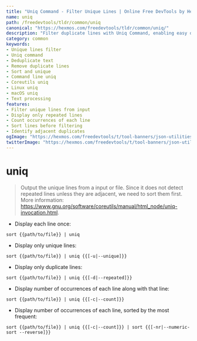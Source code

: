 ```yaml
---
title: "Uniq Command - Filter Unique Lines | Online Free DevTools by Hexmos"
name: uniq
path: /freedevtools/tldr/common/uniq
canonical: "https://hexmos.com/freedevtools/tldr/common/uniq/"
description: "Filter duplicate lines with Uniq Command, enabling easy data cleaning and analysis. Identify unique entries from files. Free online tool, no registration required."
category: common
keywords:
- Unique lines filter
- Uniq command
- Deduplicate text
- Remove duplicate lines
- Sort and unique
- Command line uniq
- Coreutils uniq
- Linux uniq
- macOS uniq
- Text processing
features:
- Filter unique lines from input
- Display only repeated lines
- Count occurrences of each line
- Sort lines before filtering
- Identify adjacent duplicates
ogImage: "https://hexmos.com/freedevtools/t/tool-banners/json-utilities-banner.png"
twitterImage: "https://hexmos.com/freedevtools/t/tool-banners/json-utilities-banner.png"
---
```


# uniq

> Output the unique lines from a input or file.
> Since it does not detect repeated lines unless they are adjacent, we need to sort them first.
> More information: <https://www.gnu.org/software/coreutils/manual/html_node/uniq-invocation.html>.

- Display each line once:

`sort {{path/to/file}} | uniq`

- Display only unique lines:

`sort {{path/to/file}} | uniq {{[-u|--unique]}}`

- Display only duplicate lines:

`sort {{path/to/file}} | uniq {{[-d|--repeated]}}`

- Display number of occurrences of each line along with that line:

`sort {{path/to/file}} | uniq {{[-c|--count]}}`

- Display number of occurrences of each line, sorted by the most frequent:

`sort {{path/to/file}} | uniq {{[-c|--count]}} | sort {{[-nr|--numeric-sort --reverse]}}`
